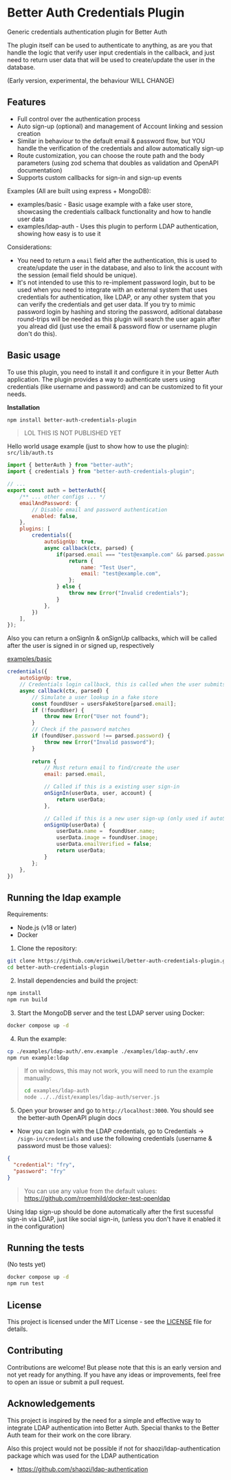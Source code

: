 # Better Auth Credentials Plugin
Generic credentials authentication plugin for Better Auth

The plugin itself can be used to authenticate to anything, as are you that handle the logic that verify user input credentials in the callback, and just need to return user data that will be used to create/update the user in the database.

(Early version, experimental, the behaviour WILL CHANGE)

## Features
- Full control over the authentication process
- Auto sign-up (optional) and management of Account linking and session creation
- Similar in behaviour to the default email & password flow, but YOU handle the verification of the credentials and allow automatically sign-up
- Route customization, you can choose the route path and the body parameters (using zod schema that doubles as validation and OpenAPI documentation)
- Supports custom callbacks for sign-in and sign-up events

Examples (All are built using express + MongoDB):
- examples/basic - Basic usage example with a fake user store, showcasing the credentials callback functionality and how to handle user data
- examples/ldap-auth - Uses this plugin to perform LDAP authentication, showing how easy is to use it

Considerations:
- You need to return a `email` field after the authentication, this is used to create/update the user in the database, and also to link the account with the session (email field should be unique).
- It's not intended to use this to re-implement password login, but to be used when you need to integrate with an external system that uses credentials for authentication, like LDAP, or any other system that you can verify the credentials and get user data. If you try to mimic password login by hashing and storing the password, aditional database round-trips will be needed as this plugin will search the user again after you alread did (just use the email & password flow or username plugin don't do this).

## Basic usage

To use this plugin, you need to install it and configure it in your Better Auth application. The plugin provides a way to authenticate users using credentials (like username and password) and can be customized to fit your needs.

**Installation**
```bash
npm install better-auth-credentials-plugin
```
> LOL THIS IS NOT PUBLISHED YET

Hello world usage example (just to show how to use the plugin):
`src/lib/auth.ts`
```javascript
import { betterAuth } from "better-auth";
import { credentials } from "better-auth-credentials-plugin";

// ...
export const auth = betterAuth({
    /** ... other configs ... */
    emailAndPassword: {
        // Disable email and password authentication
        enabled: false,
    },
    plugins: [
        credentials({
            autoSignUp: true,
            async callback(ctx, parsed) {
                if(parsed.email === "test@example.com" && parsed.password === "password") {
                    return {
                        name: "Test User",
                        email: "test@example.com",
                    };
                } else {
                    throw new Error("Invalid credentials");
                }
            },
        })
    ],
});
```

Also you can return a onSignIn & onSignUp callbacks, which will be called after the user is signed in or signed up, respectively

[examples/basic](examples/basic)
```javascript
credentials({
    autoSignUp: true,
    // Credentials login callback, this is called when the user submits the form
    async callback(ctx, parsed) {
        // Simulate a user lookup in a fake store
        const foundUser = usersFakeStore[parsed.email];
        if (!foundUser) {
            throw new Error("User not found");
        }
        // Check if the password matches
        if (foundUser.password !== parsed.password) {
            throw new Error("Invalid password");
        }
        
        return {
            // Must return email to find/create the user
            email: parsed.email,

            // Called if this is a existing user sign-in
            onSignIn(userData, user, account) {
                return userData;
            },

            // Called if this is a new user sign-up (only used if autoSignUp is true)
            onSignUp(userData) {
                userData.name =  foundUser.name;
                userData.image = foundUser.image;
                userData.emailVerified = false;
                return userData;
            }
        };
    },
})
```

## Running the ldap example

Requirements:
- Node.js (v18 or later)
- Docker

1. Clone the repository:
```bash
git clone https://github.com/erickweil/better-auth-credentials-plugin.git
cd better-auth-credentials-plugin
```

2. Install dependencies and build the project:
```bash
npm install
npm run build
```

3. Start the MongoDB server and the test LDAP server using Docker:
```bash
docker compose up -d
```

4. Run the example:
```bash
cp ./examples/ldap-auth/.env.example ./examples/ldap-auth/.env
npm run example:ldap
```
> If on windows, this may not work, you will need to run the example manually:
> ```bash
> cd examples/ldap-auth
> node ../../dist/examples/ldap-auth/server.js
> ```

5. Open your browser and go to `http://localhost:3000`. You should see the better-auth OpenAPI plugin docs

- Now you can login with the LDAP credentials, go to Credentials -> `/sign-in/credentials` and use the following credentials (username & password must be those values):
```json
{
  "credential": "fry",
  "password": "fry"
}
```
> You can use any value from the default values: https://github.com/rroemhild/docker-test-openldap

Using ldap sign-up should be done automatically after the first sucessful sign-in via LDAP, just like social sign-in, (unless you don't have it enabled it in the configuration)

## Running the tests

(No tests yet)
```bash
docker compose up -d
npm run test
```

## License
This project is licensed under the MIT License - see the [LICENSE](LICENSE) file for details.

## Contributing

Contributions are welcome! But please note that this is an early version and not yet ready for anything. If you have any ideas or improvements, feel free to open an issue or submit a pull request.

## Acknowledgements

This project is inspired by the need for a simple and effective way to integrate LDAP authentication into Better Auth. Special thanks to the Better Auth team for their work on the core library.

Also this project would not be possible if not for shaozi/ldap-authentication package which was used for the LDAP authentication
- https://github.com/shaozi/ldap-authentication